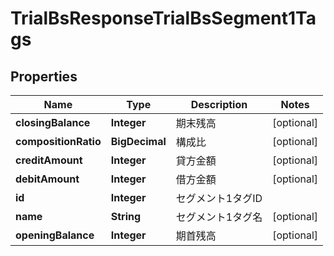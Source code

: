 

# TrialBsResponseTrialBsSegment1Tags


## Properties

| Name | Type | Description | Notes |
|------------ | ------------- | ------------- | -------------|
|**closingBalance** | **Integer** | 期末残高 |  [optional] |
|**compositionRatio** | **BigDecimal** | 構成比 |  [optional] |
|**creditAmount** | **Integer** | 貸方金額 |  [optional] |
|**debitAmount** | **Integer** | 借方金額 |  [optional] |
|**id** | **Integer** | セグメント1タグID |  |
|**name** | **String** | セグメント1タグ名 |  [optional] |
|**openingBalance** | **Integer** | 期首残高 |  [optional] |



